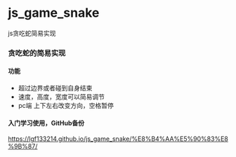 # js_game_snake
js贪吃蛇简易实现

### 贪吃蛇的简易实现
#### 功能
- 超过边界或者碰到自身结束
- 速度，高度，宽度可以简易调节
- pc端 上下左右改变方向，空格暂停
#### 入门学习使用，GitHub备份

https://lgf133214.github.io/js_game_snake/%E8%B4%AA%E5%90%83%E8%9B%87/

